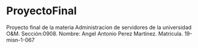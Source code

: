 # ProyectoFinal
Proyecto final de la materia Administracion de servidores de la universidad O&amp;M. Sección:0908. Nombre: Angel Antonio Perez Martinez. Matricula. 19-misn-1-067
